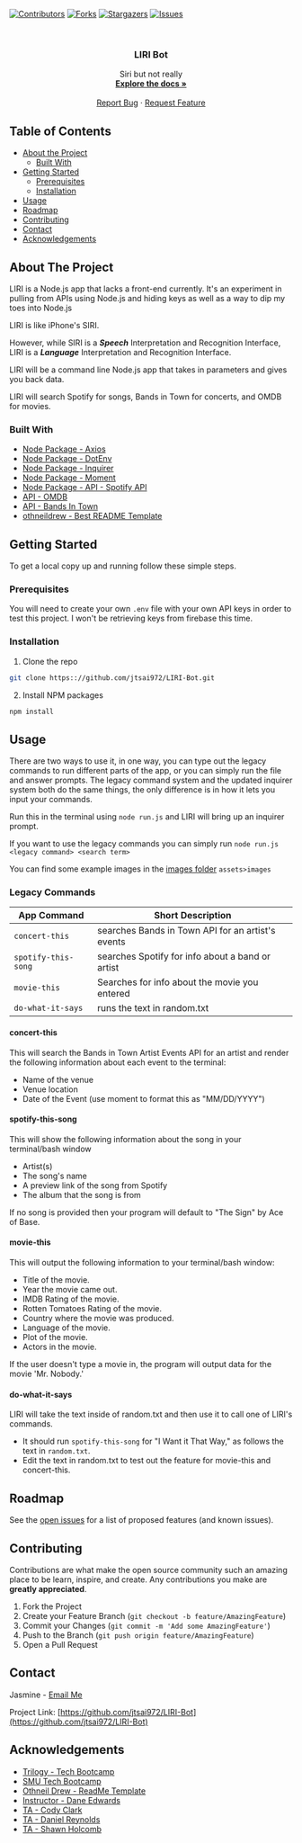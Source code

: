 <!--
*** Thanks for checking out this README Template. If you have a suggestion that would
*** make this better, please fork the repo and create a pull request or simply open
*** an issue with the tag "enhancement".
*** Thanks again! Now go create something AMAZING! :D
***
***
***
*** To avoid retyping too much info. Do a search and replace for the following:
*** github_username, repo, twitter_handle, email
-->





<!-- PROJECT SHIELDS -->
<!--
*** I'm using markdown "reference style" links for readability.
*** Reference links are enclosed in brackets [ ] instead of parentheses ( ).
*** See the bottom of this document for the declaration of the reference variables
*** for contributors-url, forks-url, etc. This is an optional, concise syntax you may use.
*** https://www.markdownguide.org/basic-syntax/#reference-style-links
-->
[![Contributors][contributors-shield]][contributors-url]
[![Forks][forks-shield]][forks-url]
[![Stargazers][stars-shield]][stars-url]
[![Issues][issues-shield]][issues-url]



<!-- PROJECT LOGO -->
<br />
<p align="center">
  <h3 align="center">LIRI Bot</h3>

  <p align="center">
    Siri but not really
    <br />
    <a href="https://github.com/jtsai972/LIRI-Bot"><strong>Explore the docs »</strong></a>
    <br />
    <br />
    <a href="https://github.com/jtsai972/LIRI-Bot/issues">Report Bug</a>
    ·
    <a href="https://github.com/jtsai972/LIRI-Bot/issues">Request Feature</a>
  </p>
</p>



<!-- TABLE OF CONTENTS -->
## Table of Contents

* [About the Project](#about-the-project)
  * [Built With](#built-with)
* [Getting Started](#getting-started)
  * [Prerequisites](#prerequisites)
  * [Installation](#installation)
* [Usage](#usage)
* [Roadmap](#roadmap)
* [Contributing](#contributing)
* [Contact](#contact)
* [Acknowledgements](#acknowledgements)



<!-- ABOUT THE PROJECT -->
## About The Project

LIRI is a Node.js app that lacks a front-end currently. It's an experiment in pulling from APIs using Node.js and hiding keys as well as a way to dip my toes into Node.js

LIRI is like iPhone's SIRI. 

However, while SIRI is a _**Speech**_ Interpretation and Recognition Interface, LIRI is a _**Language**_ Interpretation and Recognition Interface. 

LIRI will be a command line Node.js app that takes in parameters and gives you back data. 

LIRI will search Spotify for songs, Bands in Town for concerts, and OMDB for movies.


### Built With

 * [Node Package - Axios](https://www.npmjs.com/package/axios)
 * [Node Package - DotEnv](https://www.npmjs.com/package/dotenv)
 * [Node Package - Inquirer](https://www.npmjs.com/package/inquirer)
 * [Node Package - Moment](https://www.npmjs.com/package/moment)
 * [Node Package - API - Spotify API](https://www.npmjs.com/package/node-spotify-api)
 * [API - OMDB](http://www.omdbapi.com) 
 * [API - Bands In Town](http://www.artists.bandsintown.com/bandsintown-api)
 * [othneildrew - Best README Template](https://github.com/othneildrew/Best-README-Template)

<!-- GETTING STARTED -->
## Getting Started

To get a local copy up and running follow these simple steps.

### Prerequisites

You will need to create your own `.env` file with your own API keys in order to test this project. I won't be retrieving keys from firebase this time.

### Installation
 
1. Clone the repo
```sh
git clone https:://github.com/jtsai972/LIRI-Bot.git
```
2. Install NPM packages
```sh
npm install
```



<!-- USAGE EXAMPLES -->
## Usage

There are two ways to use it, in one way, you can type out the legacy commands to run different parts of the app, or you can simply run the file and answer prompts. The legacy command system and the updated inquirer system both do the same things, the only difference is in how it lets you input your commands.

Run this in the terminal using `node run.js` and LIRI will bring up an inquirer prompt.

If you want to use the legacy commands you can simply run `node run.js <legacy command> <search term>`

You can find some example images in the [images folder](https://github.com/jtsai972/LIRI-Bot/tree/master/assets/images) `assets>images`

### Legacy Commands

App Command | Short Description
------------|-------------------
`concert-this`      | searches Bands in Town API for an artist's events
`spotify-this-song` | searches Spotify for info about a band or artist
`movie-this`        | Searches for info about the movie you entered
`do-what-it-says`   | runs the text in random.txt

#### concert-this

This will search the Bands in Town Artist Events API for an artist and render the following information about each event to the terminal:

  * Name of the venue
  * Venue location
  * Date of the Event (use moment to format this as "MM/DD/YYYY")
  
#### spotify-this-song

This will show the following information about the song in your terminal/bash window

  * Artist(s)
  * The song's name
  * A preview link of the song from Spotify
  * The album that the song is from
  
If no song is provided then your program will default to "The Sign" by Ace of Base.

#### movie-this

This will output the following information to your terminal/bash window:

  * Title of the movie.
  * Year the movie came out.
  * IMDB Rating of the movie.
  * Rotten Tomatoes Rating of the movie.
  * Country where the movie was produced.
  * Language of the movie.
  * Plot of the movie.
  * Actors in the movie.
  
If the user doesn't type a movie in, the program will output data for the movie 'Mr. Nobody.'

#### do-what-it-says

LIRI will take the text inside of random.txt and then use it to call one of LIRI's commands.

  * It should run `spotify-this-song` for "I Want it That Way," as follows the text in `random.txt`.
  * Edit the text in random.txt to test out the feature for movie-this and concert-this.

<!-- ROADMAP -->
## Roadmap

See the [open issues](https://github.com/jtsai972/LIRI-Bot/issues) for a list of proposed features (and known issues).



<!-- CONTRIBUTING -->
## Contributing

Contributions are what make the open source community such an amazing place to be learn, inspire, and create. Any contributions you make are **greatly appreciated**.

1. Fork the Project
2. Create your Feature Branch (`git checkout -b feature/AmazingFeature`)
3. Commit your Changes (`git commit -m 'Add some AmazingFeature'`)
4. Push to the Branch (`git push origin feature/AmazingFeature`)
5. Open a Pull Request



<!-- CONTACT -->
## Contact

Jasmine - [Email Me](jtsai972@gmail.com)

Project Link: [https://github.com/jtsai972/LIRI-Bot](https://github.com/jtsai972/LIRI-Bot)


<!-- ACKNOWLEDGEMENTS -->
## Acknowledgements

* [Trilogy - Tech Bootcamp](https://www.trilogyed.com/)
* [SMU Tech Bootcamp](https://techbootcamps.smu.edu/)
* [Othneil Drew - ReadMe Template](https://github.com/othneildrew/)
* [Instructor - Dane Edwards](https://github.com/daneedw)
* [TA - Cody Clark](https://github.com/codyclark2119)
* [TA - Daniel Reynolds](https://github.com/kirplink)
* [TA - Shawn Holcomb](https://github.com/shawnholcomb)


<!-- MARKDOWN LINKS & IMAGES -->
<!-- https://www.markdownguide.org/basic-syntax/#reference-style-links -->
[contributors-shield]: https://img.shields.io/github/contributors/jtsai972/LIRI-Bot.svg?style=flat-square
[contributors-url]: https://github.com/jtsai972/LIRI-Bot/graphs/contributors
[forks-shield]: https://img.shields.io/github/forks/jtsai972/LIRI-Bot.svg?style=flat-square
[forks-url]: https://github.com/jtsai972/LIRI-Bot/network/members
[stars-shield]: https://img.shields.io/github/stars/jtsai972/LIRI-Bot.svg?style=flat-square
[stars-url]: https://github.com/jtsai972/LIRI-Bot/stargazers
[issues-shield]: https://img.shields.io/github/issues/jtsai972/LIRI-Bot.svg?style=flat-square
[issues-url]: https://github.com/jtsai972/LIRI-Bot/issues
